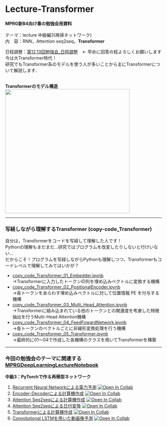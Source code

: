 # Lecture-Transformer
**MPRG新B4向け春の勉強会用資料**<br>
<br>
テーマ：lecture 中級編3(再帰ネットワーク)<br>
内　容：RNN，Attention seq2seq，**Transformer**<br>

日程調整：[第12,13回勉強会_日程調整](http://tonton.amaneku.com/list.php?id=20240217050454_gZDs5s)　← 早めに回答の程よろしくお願いします
<br>
今は大Transformer時代！<br>
研究でもTransformer系のモデルを使う人が多いことから主にTransformerについて解説します．<br>
<br>

**Transformerのモデル構造**<br>
<img src="https://github.com/Taiga10969/Lecture-Transformer/assets/106218669/cc0a487c-f35c-4f37-86f7-0ee313ad1f9b" width="400">
***
### 写経しながら理解するTransformer (copy-code_Transformer)
自分は，Transformerをコードを写経して理解した人です！<br>
Pythonの理解もまだまだ...研究ではプログラムを改変したりしないと行けいない...<br>
だからこそ！プログラムを写経しながらPythonも理解しつつ，Transformerもコードレベルで理解してみてはいかが？
- [copy_code_Transformer_01_Embedder.ipynb](https://github.com/Taiga10969/Lecture-Transformer/blob/main/copy_code_Transformer_01_Embedder.ipynb)<br>
  →Transformerに入力したトークンID列を埋め込みベクトルに変換する機構
- [copy_code_Transformer_02_PositionalEncoder.ipynb](https://github.com/Taiga10969/Lecture-Transformer/blob/main/copy_code_Transformer_02_PositionalEncoder.ipynb)<br>
  →各トークンをあらわす埋め込みベクトルに対して位置情報 PE を付与する機構
- [copy_code_Transformer_03_Multi_Head_Attention.ipynb](https://github.com/Taiga10969/Lecture-Transformer/blob/main/copy_code_Transformer_03_Multi_Head_Attention.ipynb)<br>
  →Transformerに組み込まれている他のトークンとの関連度を考慮した特徴抽出を行うMulti-Head Attention機構
- [copy_code_Transformer_04_FeedFowardNetwork.ipynb](https://github.com/Taiga10969/Lecture-Transformer/blob/main/copy_code_Transformer_04_FeedFowardNetwork.ipynb)<br>
  →各トークンのベクトルごとに非線形変換処理を行う機構
- [copy_code_Transformer_05_Transformer.ipynb](https://github.com/Taiga10969/Lecture-Transformer/blob/main/copy_code_Transformer_05_Transformer.ipynb)<br>
  →最終的に01〜04で作成した各機構のクラスを用いてTransformerを構築


***
### 今回の勉強会のテーマに関連する[MPRGDeepLearningLectureNotebook](https://github.com/machine-perception-robotics-group/MPRGDeepLearningLectureNotebook/tree/master)<br>
**中級3：PyTorchで作る再帰型ネットワーク**
1.  [Recurrent Neural Networkによる電力予測](13_rnn/01_03_RNN.ipynb) [![Open In Collab](https://colab.research.google.com/assets/colab-badge.svg)](https://colab.research.google.com/github/machine-perception-robotics-group/MPRGDeepLearningLectureNotebook/blob/master/13_rnn/01_03_RNN.ipynb)
2.  [Encoder-Decoderによる計算機作成](13_rnn/04_Seq2Seq.ipynb) [![Open In Collab](https://colab.research.google.com/assets/colab-badge.svg)](https://colab.research.google.com/github/machine-perception-robotics-group/MPRGDeepLearningLectureNotebook/blob/master/13_rnn/04_Seq2Seq.ipynb)
3.  [Attention Seq2seqによる計算機作成](13_rnn/05_Attention.ipynb) [![Open In Collab](https://colab.research.google.com/assets/colab-badge.svg)](https://colab.research.google.com/github/machine-perception-robotics-group/MPRGDeepLearningLectureNotebook/blob/master/13_rnn/05_Attention.ipynb)
4.  [Attention Seq2seqによる日付変換](13_rnn/05_Attention_alpha.ipynb) [![Open In Collab](https://colab.research.google.com/assets/colab-badge.svg)](https://colab.research.google.com/github/machine-perception-robotics-group/MPRGDeepLearningLectureNotebook/blob/master/13_rnn/05_Attention_alpha.ipynb)
5.  [Transformerによる計算機作成](13_rnn/06_Transformer.ipynb) [![Open In Collab](https://colab.research.google.com/assets/colab-badge.svg)](https://colab.research.google.com/github/machine-perception-robotics-group/MPRGDeepLearningLectureNotebook/blob/master/13_rnn/06_Transformer.ipynb)
4.  [Convolutional LSTMを用いた動画像予測](13_rnn/07_ConvLSTM.ipynb) [![Open In Collab](https://colab.research.google.com/assets/colab-badge.svg)](https://colab.research.google.com/github/machine-perception-robotics-group/MPRGDeepLearningLectureNotebook/blob/master/13_rnn/07_ConvLSTM.ipynb)
